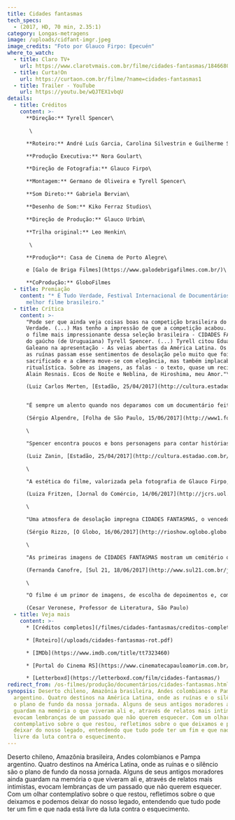 ```yaml
---
title: Cidades fantasmas
tech_specs:
  - (2017, HD, 70 min, 2.35:1)
category: Longas-metragens
image: /uploads/cidfant-imgr.jpeg
image_credits: "Foto por Glauco Firpo: Epecuén"
where_to_watch:
  - title: Claro TV+
    url: https://www.clarotvmais.com.br/filme/cidades-fantasmas/1846680
  - title: Curta!On
    url: https://curtaon.com.br/filme/?name=cidades-fantasmas1
  - title: Trailer - YouTube
    url: https://youtu.be/wQJTEX1vbqU
details:
  - title: Créditos
    content: >-
      **Direção:** Tyrell Spencer\

       \

      **Roteiro:** André Luís Garcia, Carolina Silvestrin e Guilherme Soares Zanella\

      **Produção Executiva:** Nora Goulart\

      **Direção de Fotografia:** Glauco Firpo\

      **Montagem:** Germano de Oliveira e Tyrell Spencer\

      **Som Direto:** Gabriela Bervian\

      **Desenho de Som:** Kiko Ferraz Studios\

      **Direção de Produção:** Glauco Urbim\

      **Trilha original:** Leo Henkin\

       \

      **Produção**: Casa de Cinema de Porto Alegre\

      e [Galo de Briga Filmes](https://www.galodebrigafilmes.com.br/)\

      **CoProdução:** GloboFilmes
  - title: Premiação
    content: "* É Tudo Verdade, Festival Internacional de Documentários, 2017:
      melhor filme brasileiro."
  - title: Crítica
    content: >-
      "Pode ser que ainda veja coisas boas na competição brasileira do É Tudo
      Verdade. (...) Mas tenho a impressão de que a competição acabou. Vi ontem
      o filme mais impressionante dessa seleção brasileira - CIDADES FANTASMAS,
      do gaúcho (de Uruguaiana) Tyrell Spencer. (...) Tyrell citou Eduardo
      Galeano na apresentação - As veias abertas da América Latina. Os cenários,
      as ruínas passam esse sentimentos de desolação pelo muito que foi
      sacrificado e a câmera move-se com elegância, mas também implacabilidade
      ritualística. Sobre as imagens, as falas - o texto, quase um recitativo.
      Alain Resnais. Ecos de Noite e Neblina, de Hiroshima, meu Amor."\

      (Luiz Carlos Merten, [Estadão, 25/04/2017](http://cultura.estadao.com.br/blogs/luiz-carlos-merten/as-veias-abertas-da-america-latina/))


      "É sempre um alento quando nos deparamos com um documentário feito com preocupação estética, cinematográfica. É o caso de CIDADES FANTASMAS, do gaúcho Tyrell Spencer. (...) A beleza dessas imagens se justifica plenamente, pois faz com que olhemos para esses lugares e sintamos a dor dos que lá viveram, das pessoas que ali construíram vidas, ali deixaram sonhos. Há momentos em que a câmera passeia pelos lugares, circundando-os como fantasmas. Esses movimentos da câmera fazem um contraponto interessante à rigidez da composição estática que domina o retrato desses lugares."\

      (Sérgio Alpendre, [Folha de São Paulo, 15/06/2017](http://www1.folha.uol.com.br/ilustrada/2017/06/1892943-cidades-fantasmas-aborda-melancolia-com-rara-forca-de-olhar.shtml))\

      \

      "Spencer encontra poucos e bons personagens para contar histórias dos tempos antigos. São às vezes vítimas e sobreviventes da tragédia que destruiu o lugar, como a mãe colombiana que conta ter se perdido da filha com quatro anos na ocasião e até hoje não a reencontrou. Ou do velho habitante de Epecuén, que se recusa a sair do lugar e hoje percorre as ruínas em sua bicicleta, seguido por uma matilha de cães. Atrás de cada uma dessas tragédias pode ser visto o encontro de uma fatalidade econômica ou da natureza com o descaso das autoridades. (...) Belo e melancólico filme."\

      (Luiz Zanin, [Estadão, 25/04/2017](http://cultura.estadao.com.br/blogs/luiz-zanin/a-magia-triste-das-cidades-fantasmas/))\

      \

      "A estética do filme, valorizada pela fotografia de Glauco Firpo, compõe um cenário sem vida com aspecto apocalíptico. Ruas vazias, fábricas em silêncio e casas destruídas evidenciam a carcaça de um povoado em ruínas. A câmera em movimento passeia por um parque fantasmagórico, recriando a perspectiva de solidão. A escassez de rostos e a ausência de sons habituais como o canto de um pássaro trazem a angústia de cidades tratadas como o fim do mundo."\

      (Luiza Fritzen, [Jornal do Comércio, 14/06/2017](http://jcrs.uol.com.br/_conteudo/2017/06/cadernos/panorama/567805-cidades-fantasmas-um-filme-contra-o-esquecimento.html))\

      \

      "Uma atmosfera de desolação impregna CIDADES FANTASMAS, o vencedor da mostra competitiva de longas e médias-metragens brasileiros do 'É tudo verdade - Festival internacional de documentários' deste ano. Não espere por nada sobrenatural, como o título pode sugerir, mas, sim, por algo bem material, pertencente ao mundo concreto em que uns exploram os outros."\

      (Sérgio Rizzo, [O Globo, 16/06/2017](http://rioshow.oglobo.globo.com/cinema/filmes/cidades-fantasmas-18355.aspx))\

      \

      "As primeiras imagens de CIDADES FANTASMAS mostram um cemitério que os vivos já não visitam mais. Cruzes enferrujadas, areia cercando todo o local, pedaço de mar que está a poucos metros e uma voz em off que fala de alguém voltando à cidade de seu passado para buscar um pedaço seu que só existe na memória. "Já sentiram alguma vez a melancolia profunda e amarga que se sente e desprende de uma casa abandonada e de um muro em ruínas?", pergunta o narrador."\

      (Fernanda Canofre, [Sul 21, 18/06/2017](http://www.sul21.com.br/jornal/as-cidades-funcionam-em-torno-de-interesses-diz-diretor-de-filme-sobre-cidades-fantasmas/))\

      \

      "O filme é um primor de imagens, de escolha de depoimentos e, como foi bem observado no debate, de narratividade, de alguém que sabe dar voz aos entrevistados ao mesmo tempo que foge do blablebluexplicativo, como infelizmente ainda insistem tantos documentaristas brasileiros. Os personagens escolhidos para os depoimentos são interessantíssimos, humanos e o último é quase surreal, se considerarmos as condições em que ele vive. Há alguns planos sequência, sobretudo o de abertura e outro quase no final do filme, de Epecuén, que, quando a câmera para a impressão é fomos jogados dentro de um quadro de De Chirirco ou de Dali."\

      (Cesar Veronese, Professor de Literatura, São Paulo)
  - title: Veja mais
    content: >-
      * [Créditos completos](/filmes/cidades-fantasmas/creditos-completos)

      * [Roteiro](/uploads/cidades-fantasmas-rot.pdf)

      * [IMDb](https://www.imdb.com/title/tt7323460)

      * [Portal do Cinema RS](https://www.cinematecapauloamorim.com.br/portaldocinemagaucho/1110/cidades-fantasmas)

      * [Letterboxd](https://letterboxd.com/film/cidades-fantasmas/)
redirect_from: /os-filmes/produção/documentários/cidades-fantasmas.html
synopsis: Deserto chileno, Amazônia brasileira, Andes colombianos e Pampa
  argentino. Quatro destinos na América Latina, onde as ruínas e o silêncio são
  o plano de fundo da nossa jornada. Alguns de seus antigos moradores ainda
  guardam na memória o que viveram ali e, através de relatos mais intimistas,
  evocam lembranças de um passado que não querem esquecer. Com um olhar
  contemplativo sobre o que restou, refletimos sobre o que deixamos e podemos
  deixar do nosso legado, entendendo que tudo pode ter um fim e que nada está
  livre da luta contra o esquecimento.
---
```

Deserto chileno, Amazônia brasileira, Andes colombianos e Pampa argentino. Quatro destinos na América Latina, onde as ruínas e o silêncio são o plano de fundo da nossa jornada. Alguns de seus antigos moradores ainda guardam na memória o que viveram ali e, através de relatos mais intimistas, evocam lembranças de um passado que não querem esquecer. Com um olhar contemplativo sobre o que restou, refletimos sobre o que deixamos e podemos deixar do nosso legado, entendendo que tudo pode ter um fim e que nada está livre da luta contra o esquecimento.
